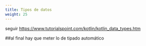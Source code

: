 ```yaml
---
title: Tipos de datos
weight: 25
---
```

seguir
https://www.tutorialspoint.com/kotlin/kotlin_data_types.htm



##al final hay que meter lo de tipado automático